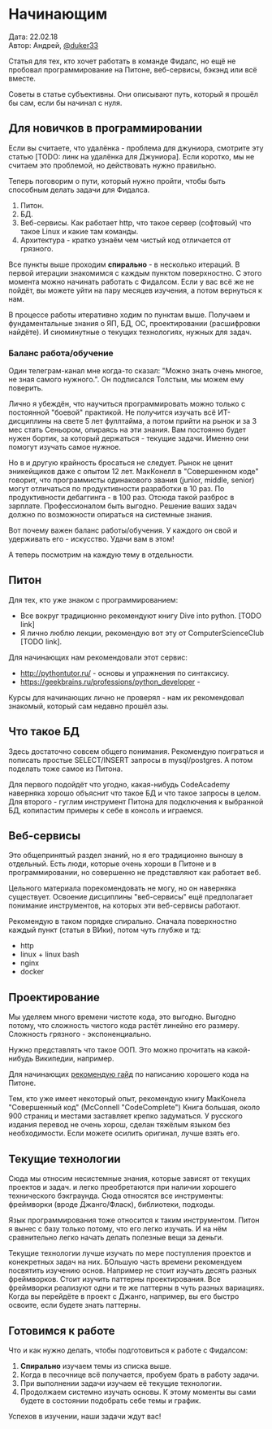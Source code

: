 # Начинающим

Дата: 22.02.18 <br>
Автор: Андрей, [@duker33](https://t.me/duker33)

Статья для тех, кто хочет работать в команде Фидалс,
но ещё не пробовал программирование на Питоне, веб-сервисы, бэкэнд или всё вместе.

Советы в статье субъективны. Они описывают путь,
который я прошёл бы сам, если бы начинал с нуля.

## Для новичков в программировании
Если вы считаете, что удалёнка - проблема для джуниора,
смотрите эту статью [TODO: линк на удалёнка для Джуниора].
Если коротко, мы не считаем это проблемой, но действовать нужно правильно.

Теперь поговорим о пути, который нужно пройти,
чтобы быть способным делать задачи для Фидалса.

1. Питон.
1. БД.
1. Веб-сервисы. Как работает http,
что такое сервер (софтовый) что такое Linux и какие там команды.
1. Архитектура - кратко узнаём чем чистый код отличается от грязного.

Все пункты выше проходим **спирально** - в несколько итераций.
В первой итерации знакомимся с каждым пунктом поверхностно.
С этого момента можно начинать работать с Фидалсом.
Если у вас всё же не пойдёт, вы можете уйти на пару месяцев изучения, а потом вернуться к нам.

В процессе работы итеративно ходим по пунктам выше.
Получаем и фундаментальные знания о ЯП, БД, ОС, проектировании (расшифровки найдёте).
И сиюминутные о текущих технологиях, нужных для задач.


### Баланс работа/обучение
Один телеграм-канал мне когда-то сказал:
"Можно знать очень многое, не зная самого нужного.".
Он подписался Толстым, мы можем ему поверить.

Лично я убеждён, что научиться программировать можно 
только с постоянной "боевой" практикой.
Не получится изучать всё ИТ-дисциплины на свете 5 лет фуллтайма,
а потом прийти на рынок и за 3 мес стать Сеньором, опираясь на эти знания.
Вам постоянно будет нужен бортик, за который держаться - текущие задачи.
Именно они помогут изучать самое нужное.

Но в и другую крайность бросаться не следует.
Рынок не ценит эникейщиков даже с опытом 12 лет.
МакКонелл в "Совершенном коде" говорит, что программисты одинакового звания
(junior, middle, senior) могут отличаться по продуктивности разработки в 10 раз.
По продуктивности дебаггинга - в 100 раз.
Отсюда такой разброс в зарплате. Профессионалом быть выгодно.
Решение ваших задач должно по возможности опираться на системные знания.

Вот почему важен баланс работы/обучения.
У каждого он свой и удерживать его - искусство.
Удачи вам в этом!

А теперь посмотрим на каждую тему в отдельности.

## Питон

Для тех, кто уже знаком с программированием:<br>
- Все вокруг традиционно рекомендуют книгу Dive into python. [TODO link]<br>
- Я лично люблю лекции, рекомендую вот эту от ComputerScienceClub [TODO link].

Для начинающих нам рекомендовали этот сервис:<br>
- http://pythontutor.ru/ - основы и упражнения по синтаксису. 
- https://geekbrains.ru/professions/python_developer - 

Курсы для начинающих лично не проверял - нам их рекомендовал знакомый, 
который сам недавно прошёл азы.

## Что такое БД
Здесь достаточно совсем общего понимания.
Рекомендую поиграться и пописать простые SELECT/INSERT запросы
в mysql/postgres.
А потом поделать тоже самое из Питона.

Для первого подойдёт что угодно, какая-нибудь CodeAcademy наверняка
хорошо объяснит что такое БД и что такое запросы в целом.
Для второго - гуглим инструмент Питона для подключения к выбранной БД, 
копипастим примеры к себе в консоль и играемся.


## Веб-сервисы
Это общепринятый раздел знаний, но я его традиционно выношу в отдельный.
Есть люди, которые очень хороши в Питоне и в программировании,
но совершенно не представляют как работает веб.

Цельного материала порекомендовать не могу, но он наверняка существует.
Освоение дисциплины "веб-сервисы" ещё предполагает понимание инструментов,
на которых эти веб-сервисы работают.

Рекомендую в таком порядке спирально.
Сначала поверхностно каждый пункт (статья в ВИки), потом чуть глубже и тд:

- http
- linux + linux bash
- nginx
- docker


## Проектирование
Мы уделяем много времени чистоте кода, это выгодно.
Выгодно потому, что сложность чистого кода растёт линейно его размеру.
Сложность грязного - экспоненциально.

Нужно представлять что такое ООП.
Это можно прочитать на какой-нибудь Википедии, например.

Для начинающих [рекомендую гайд](http://docs.python-guide.org/en/latest/#writing-great-python-code)
по написанию хорошего кода на Питоне. 

Тем, кто уже имеет некоторый опыт,
рекомендую книгу МакКонела "Совершенный код" (McConnell "CodeComplete")
Книга большая, около 900 страниц и местами заставляет крепко задуматься.
У русского издания перевод не очень хорош, сделан тяжёлым языком без необходимости.
Если можете осилить оригинал, лучше взять его. 


## Текущие технологии
Сюда мы относим несистемные знания, которые зависят от текущих проектов и задач.
и легко преобретаются при наличии хорошего технического бэкграунда.
Сюда относятся все инструменты: фреймворки (вроде Джанго/Фласк), библиотеки, подходы.

Язык программирования тоже относится к таким инструментом.
Питон я вынес с базу только потому, что его легко изучать.
И на нём сравнительно легко начать делать полезные вещи за деньги.  

Текущие технологии лучше изучать по мере поступления проектов и конекретных задач на них.
БОльшую часть времени рекомендуем посвятить изучению основ.
Например не стоит изучать десять разных фреймворков.
Стоит изучить паттерны проектирования.
Все фреймворки реализуют одни и те же паттерны в чуть разных вариациях.
Когда вы перейдёте в проект с Джанго, например, вы его быстро освоите, если будете знать паттерны.


## Готовимся к работе
Что и как нужно делать, чтобы подготовиться к работе с Фидалсом:

1. **Спирально** изучаем темы из списка выше.
1. Когда в песочнице всё получается, пробуем брать в работу задачи.
1. При выполнении задачи изучаем её текущие технологии.
1. Продолжаем системно изучать основы.
К этому моменты вы сами будете в состоянии подобрать себе темы и график.

Успехов в изучении, наши задачи ждут вас!
